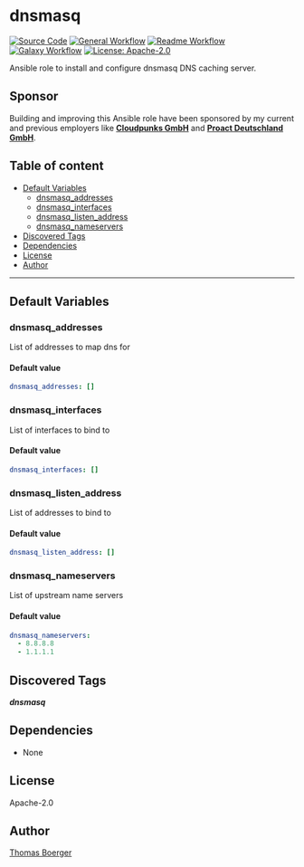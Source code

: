 # dnsmasq

[![Source Code](https://img.shields.io/badge/github-source%20code-blue?logo=github&logoColor=white)](https://github.com/rolehippie/dnsmasq) [![General Workflow](https://github.com/rolehippie/dnsmasq/actions/workflows/general.yml/badge.svg)](https://github.com/rolehippie/dnsmasq/actions/workflows/general.yml) [![Readme Workflow](https://github.com/rolehippie/dnsmasq/actions/workflows/readme.yml/badge.svg)](https://github.com/rolehippie/dnsmasq/actions/workflows/readme.yml) [![Galaxy Workflow](https://github.com/rolehippie/dnsmasq/actions/workflows/galaxy.yml/badge.svg)](https://github.com/rolehippie/dnsmasq/actions/workflows/galaxy.yml) [![License: Apache-2.0](https://img.shields.io/github/license/rolehippie/dnsmasq)](https://github.com/rolehippie/dnsmasq/blob/master/LICENSE)

Ansible role to install and configure dnsmasq DNS caching server.

## Sponsor

Building and improving this Ansible role have been sponsored by my current and previous employers like **[Cloudpunks GmbH](https://cloudpunks.de)** and **[Proact Deutschland GmbH](https://www.proact.eu)**.

## Table of content

- [Default Variables](#default-variables)
  - [dnsmasq_addresses](#dnsmasq_addresses)
  - [dnsmasq_interfaces](#dnsmasq_interfaces)
  - [dnsmasq_listen_address](#dnsmasq_listen_address)
  - [dnsmasq_nameservers](#dnsmasq_nameservers)
- [Discovered Tags](#discovered-tags)
- [Dependencies](#dependencies)
- [License](#license)
- [Author](#author)

---

## Default Variables

### dnsmasq_addresses

List of addresses to map dns for

#### Default value

```YAML
dnsmasq_addresses: []
```

### dnsmasq_interfaces

List of interfaces to bind to

#### Default value

```YAML
dnsmasq_interfaces: []
```

### dnsmasq_listen_address

List of addresses to bind to

#### Default value

```YAML
dnsmasq_listen_address: []
```

### dnsmasq_nameservers

List of upstream name servers

#### Default value

```YAML
dnsmasq_nameservers:
  - 8.8.8.8
  - 1.1.1.1
```

## Discovered Tags

**_dnsmasq_**


## Dependencies

- None

## License

Apache-2.0

## Author

[Thomas Boerger](https://github.com/tboerger)
